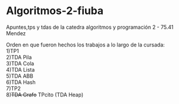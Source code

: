 # Algoritmos-2-fiuba
Apuntes,tps y tdas de la catedra algoritmos y programación 2 - 75.41 Mendez

Orden en que fueron hechos los trabajos a lo largo de la cursada:  
    1)TP1  
    2)TDA Pila  
    3)TDA Cola  
    4)TDA Lista  
    5)TDA ABB  
    6)TDA Hash  
    7)TP2  
    8)~~TDA Grafo~~ TPcito (TDA Heap)
